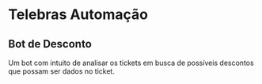 # Telebras Automação
 
## Bot de Desconto

Um bot com intuito de analisar os tickets em busca de possíveis descontos que possam ser dados no ticket.